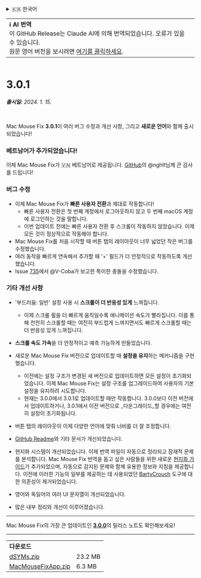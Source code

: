 <details>
<summary>🇰🇷 한국어</summary>

[🇬🇧 English (GitHub Release)](https://github.com/noah-nuebling/mac-mouse-fix/releases/tag/3.0.1)\
[🇦🇩 Català](https://redirect.macmousefix.com/?target=mmf-release&tag=3.0.1&locale=ca)\
[🇩🇪 Deutsch](https://redirect.macmousefix.com/?target=mmf-release&tag=3.0.1&locale=de)\
[🇪🇸 Español](https://redirect.macmousefix.com/?target=mmf-release&tag=3.0.1&locale=es)\
[🇫🇷 Français](https://redirect.macmousefix.com/?target=mmf-release&tag=3.0.1&locale=fr)\
[🇮🇩 Indonesia](https://redirect.macmousefix.com/?target=mmf-release&tag=3.0.1&locale=id)\
[🇮🇹 Italiano](https://redirect.macmousefix.com/?target=mmf-release&tag=3.0.1&locale=it)\
[🇭🇺 Magyar](https://redirect.macmousefix.com/?target=mmf-release&tag=3.0.1&locale=hu)\
[🇳🇱 Nederlands](https://redirect.macmousefix.com/?target=mmf-release&tag=3.0.1&locale=nl)\
[🇵🇱 Polski](https://redirect.macmousefix.com/?target=mmf-release&tag=3.0.1&locale=pl)\
[🇧🇷 Português (Brasil)](https://redirect.macmousefix.com/?target=mmf-release&tag=3.0.1&locale=pt-BR)\
[🇵🇹 Português (Portugal)](https://redirect.macmousefix.com/?target=mmf-release&tag=3.0.1&locale=pt-PT)\
[🇷🇴 Română](https://redirect.macmousefix.com/?target=mmf-release&tag=3.0.1&locale=ro)\
[🇸🇪 Svenska](https://redirect.macmousefix.com/?target=mmf-release&tag=3.0.1&locale=sv)\
[🇻🇳 Tiếng Việt](https://redirect.macmousefix.com/?target=mmf-release&tag=3.0.1&locale=vi)\
[🇹🇷 Türkçe](https://redirect.macmousefix.com/?target=mmf-release&tag=3.0.1&locale=tr)\
[🇨🇿 Čeština](https://redirect.macmousefix.com/?target=mmf-release&tag=3.0.1&locale=cs)\
[🇬🇷 Ελληνικά](https://redirect.macmousefix.com/?target=mmf-release&tag=3.0.1&locale=el)\
[🇷🇺 Русский](https://redirect.macmousefix.com/?target=mmf-release&tag=3.0.1&locale=ru)\
[🇺🇦 Українська](https://redirect.macmousefix.com/?target=mmf-release&tag=3.0.1&locale=uk)\
[🇮🇱 עברית](https://redirect.macmousefix.com/?target=mmf-release&tag=3.0.1&locale=he)\
[🇸🇦 العربية](https://redirect.macmousefix.com/?target=mmf-release&tag=3.0.1&locale=ar)\
[🇮🇳 हिन्दी](https://redirect.macmousefix.com/?target=mmf-release&tag=3.0.1&locale=hi)\
[🇹🇭 ไทย](https://redirect.macmousefix.com/?target=mmf-release&tag=3.0.1&locale=th)\
[🇨🇳 中文 (简体)](https://redirect.macmousefix.com/?target=mmf-release&tag=3.0.1&locale=zh-Hans)\
[🇨🇳 中文 (繁體)](https://redirect.macmousefix.com/?target=mmf-release&tag=3.0.1&locale=zh-Hant)\
[🇭🇰 中文（香港)](https://redirect.macmousefix.com/?target=mmf-release&tag=3.0.1&locale=zh-HK)\
[🇯🇵 日本語](https://redirect.macmousefix.com/?target=mmf-release&tag=3.0.1&locale=ja)\
**🇰🇷 한국어**\
[Help translate Mac Mouse Fix to different languages!](https://github.com/noah-nuebling/mac-mouse-fix/discussions/731)
</details>
<table align=><td>
<b>ℹ️ AI 번역</b><br>
이 GitHub Release는 Claude AI에 의해 번역되었습니다. 오류가 있을 수 있습니다.<br>
원문 영어 버전을 보시려면 <a href="https://github.com/noah-nuebling/mac-mouse-fix/releases/tag/3.0.1">여기를 클릭하세요</a>.
</td></table>

<table></table>

# 3.0.1
***출시일:** 2024. 1. 15.*

<br>

Mac Mouse Fix **3.0.1**이 여러 버그 수정과 개선 사항, 그리고 **새로운 언어**와 함께 출시되었습니다!

### 베트남어가 추가되었습니다!

이제 Mac Mouse Fix가 🇻🇳 베트남어로 제공됩니다. [GitHub](https://GitHub.com/nghlt)의 @nghlt님께 큰 감사를 드립니다!


### 버그 수정

- 이제 Mac Mouse Fix가 **빠른 사용자 전환**과 제대로 작동합니다!
  - 빠른 사용자 전환은 첫 번째 계정에서 로그아웃하지 않고 두 번째 macOS 계정에 로그인하는 것을 말합니다.
  - 이번 업데이트 전에는 빠른 사용자 전환 후 스크롤이 작동하지 않았습니다. 이제 모든 것이 정상적으로 작동해야 합니다.
- Mac Mouse Fix를 처음 시작할 때 버튼 탭의 레이아웃이 너무 넓었던 작은 버그를 수정했습니다.
- 여러 동작을 빠르게 연속해서 추가할 때 '+' 필드가 더 안정적으로 작동하도록 개선했습니다.
- Issue [735](https://github.com/noah-nuebling/mac-mouse-fix/issues/735)에서 @V-Coba가 보고한 특이한 충돌을 수정했습니다.

### 기타 개선 사항

- '부드러움: 일반' 설정 사용 시 **스크롤이 더 반응성 있게** 느껴집니다.
  - 이제 스크롤 휠을 더 빠르게 움직일수록 애니메이션 속도가 빨라집니다. 이를 통해 천천히 스크롤할 때는 여전히 부드럽게 느껴지면서도 빠르게 스크롤할 때는 더 반응성 있게 느껴집니다.

- **스크롤 속도 가속**을 더 안정적이고 예측 가능하게 만들었습니다.
- 새로운 Mac Mouse Fix 버전으로 업데이트할 때 **설정을 유지**하는 메커니즘을 구현했습니다.
  - 이전에는 설정 구조가 변경된 새 버전으로 업데이트하면 모든 설정이 초기화되었습니다. 이제 Mac Mouse Fix는 설정 구조를 업그레이드하여 사용자의 기본 설정을 유지하려 시도합니다.
  - 현재는 3.0.0에서 3.0.1로 업데이트할 때만 작동합니다. 3.0.0보다 이전 버전에서 업데이트하거나, 3.0.1에서 이전 버전으로 _다운그레이드_할 경우에는 여전히 설정이 초기화됩니다.
- 버튼 탭의 레이아웃이 이제 다양한 언어에 맞춰 너비를 더 잘 조정합니다.
- [GitHub Readme](https://github.com/noah-nuebling/mac-mouse-fix#background)와 기타 문서가 개선되었습니다.
- 현지화 시스템이 개선되었습니다. 이제 번역 파일이 자동으로 정리되고 잠재적 문제를 분석합니다. Mac Mouse Fix 번역을 돕고 싶은 사람들을 위한 새로운 [현지화 가이드](https://github.com/noah-nuebling/mac-mouse-fix/discussions/731)가 추가되었으며, 자동으로 감지된 문제와 함께 유용한 정보와 지침을 제공합니다. 이전에 이러한 기능의 일부를 제공하는 데 사용되었던 [BartyCrouch](https://github.com/FlineDev/BartyCrouch) 도구에 대한 의존성이 제거되었습니다.
- 영어와 독일어의 여러 UI 문자열이 개선되었습니다.
- 많은 내부 정리와 개선이 이루어졌습니다.

---

Mac Mouse Fix의 가장 큰 업데이트인 [**3.0.0**](https://redirect.macmousefix.com/?target=mmf-release&tag=3.0.0&locale=ko)의 릴리스 노트도 확인해보세요!

---

<table align="start">
<tr>
    <td colspan=2>
        <b>다운로드</b>
    </td>
</tr>
<tr>
    <td><a href="https://github.com/noah-nuebling/mac-mouse-fix/releases/download/3.0.1/dSYMs.zip">dSYMs.zip</a></td>
    <td>23.2 MB</td>
</tr>
<tr>
    <td><a href="https://github.com/noah-nuebling/mac-mouse-fix/releases/download/3.0.1/MacMouseFixApp.zip">MacMouseFixApp.zip</a></td>
    <td>6.3 MB</td>
</tr>
</table>